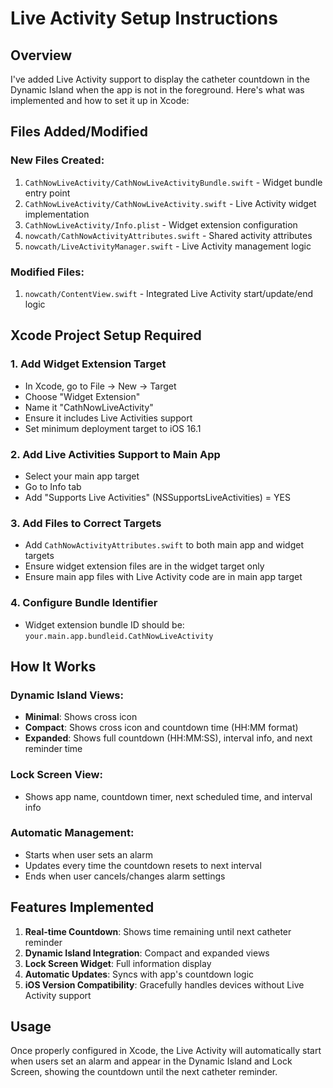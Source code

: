 # Live Activity Setup Instructions

## Overview
I've added Live Activity support to display the catheter countdown in the Dynamic Island when the app is not in the foreground. Here's what was implemented and how to set it up in Xcode:

## Files Added/Modified

### New Files Created:
1. `CathNowLiveActivity/CathNowLiveActivityBundle.swift` - Widget bundle entry point
2. `CathNowLiveActivity/CathNowLiveActivity.swift` - Live Activity widget implementation
3. `CathNowLiveActivity/Info.plist` - Widget extension configuration
4. `nowcath/CathNowActivityAttributes.swift` - Shared activity attributes
5. `nowcath/LiveActivityManager.swift` - Live Activity management logic

### Modified Files:
1. `nowcath/ContentView.swift` - Integrated Live Activity start/update/end logic

## Xcode Project Setup Required

### 1. Add Widget Extension Target
- In Xcode, go to File → New → Target
- Choose "Widget Extension"
- Name it "CathNowLiveActivity"
- Ensure it includes Live Activities support
- Set minimum deployment target to iOS 16.1

### 2. Add Live Activities Support to Main App
- Select your main app target
- Go to Info tab
- Add "Supports Live Activities" (NSSupportsLiveActivities) = YES

### 3. Add Files to Correct Targets
- Add `CathNowActivityAttributes.swift` to both main app and widget targets
- Ensure widget extension files are in the widget target only
- Ensure main app files with Live Activity code are in main app target

### 4. Configure Bundle Identifier
- Widget extension bundle ID should be: `your.main.app.bundleid.CathNowLiveActivity`

## How It Works

### Dynamic Island Views:
- **Minimal**: Shows cross icon
- **Compact**: Shows cross icon and countdown time (HH:MM format)
- **Expanded**: Shows full countdown (HH:MM:SS), interval info, and next reminder time

### Lock Screen View:
- Shows app name, countdown timer, next scheduled time, and interval info

### Automatic Management:
- Starts when user sets an alarm
- Updates every time the countdown resets to next interval
- Ends when user cancels/changes alarm settings

## Features Implemented

1. **Real-time Countdown**: Shows time remaining until next catheter reminder
2. **Dynamic Island Integration**: Compact and expanded views
3. **Lock Screen Widget**: Full information display
4. **Automatic Updates**: Syncs with app's countdown logic
5. **iOS Version Compatibility**: Gracefully handles devices without Live Activity support

## Usage
Once properly configured in Xcode, the Live Activity will automatically start when users set an alarm and appear in the Dynamic Island and Lock Screen, showing the countdown until the next catheter reminder.